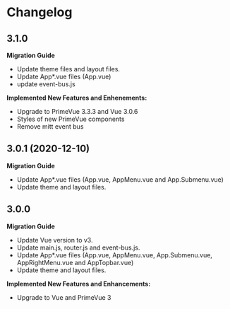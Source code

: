 # Changelog

## 3.1.0

**Migration Guide**

- Update theme files and layout files.
- Update App*.vue files (App.vue)
- update event-bus.js

**Implemented New Features and Enhenements:**

- Upgrade to PrimeVue 3.3.3 and Vue 3.0.6
- Styles of new PrimeVue components
- Remove mitt event bus


## 3.0.1 (2020-12-10)

**Migration Guide**

- Update App*.vue files (App.vue, AppMenu.vue and App.Submenu.vue)
- Update theme and layout files.

## 3.0.0 

**Migration Guide**

- Update Vue version to v3.
- Update main.js, router.js and event-bus.js.
- Update App*.vue files (App.vue, AppMenu.vue, App.Submenu.vue, AppRightMenu.vue and AppTopbar.vue)
- Update theme and layout files.

**Implemented New Features and Enhancements:**

- Upgrade to Vue and PrimeVue 3
